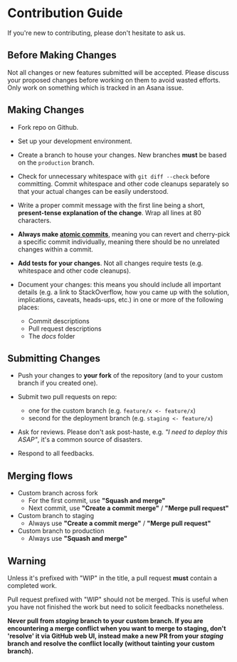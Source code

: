 # Contribution Guide

If you're new to contributing, please don't hesitate to ask us.

## Before Making Changes

Not all changes or new features submitted will be accepted.  Please discuss your proposed changes before working on them to avoid wasted efforts. Only work on something which is tracked in an Asana issue.

## Making Changes

- Fork repo on Github.

- Set up your development environment.

- Create a branch to house your changes. New branches **must** be based on the `production` branch.

- Check for unnecessary whitespace with `git diff --check` before committing. Commit whitespace and other code cleanups separately so that your actual changes can be easily understood.

- Write a proper commit message with the first line being a short, **present-tense explanation of the change**.  Wrap all lines at 80 characters.

- **Always make [atomic commits](https://dev.to/cbillowes/why-i-create-atomic-commits-in-git-kfi)**, meaning you can revert and cherry-pick a specific commit individually, meaning there should be no unrelated changes within a commit.

- **Add tests for your changes**. Not all changes require tests (e.g. whitespace and other code cleanups).

- Document your changes: this means you should include all important details (e.g. a link to StackOverflow, how you came up with the solution, implications, caveats, heads-ups, etc.) in one or more of the following places:
  - Commit descriptions
  - Pull request descriptions
  - The *docs* folder

## Submitting Changes

- Push your changes to **your fork** of the repository (and to your custom branch if you created one).

- Submit two pull requests on repo:
  - one for the custom branch (e.g. `feature/x <- feature/x`)
  - second for the deployment branch (e.g. `staging <- feature/x`)

- Ask for reviews. Please don't ask post-haste, e.g. *"I need to deploy this ASAP"*, it's a common source of disasters.

- Respond to all feedbacks.

## Merging flows
- Custom branch across fork
  - For the first commit, use **"Squash and merge"**
  - Next commit, use **"Create a commit merge"** / **"Merge pull request"**
- Custom branch to staging
  - Always use **"Create a commit merge"** / **"Merge pull request"**
- Custom branch to production
  - Always use **"Squash and merge"**

## Warning

Unless it's prefixed with "WIP" in the title, a pull request **must** contain a completed work.

Pull request prefixed with "WIP" should not be merged. This is useful when you have not finished the work but need to solicit feedbacks nonetheless.

**Never pull from *staging* branch to your custom branch. If you are encountering a merge conflict when you want to merge to staging, don't 'resolve' it via GitHub web UI, instead make a new PR from your *staging* branch and resolve the conflict locally (without tainting your custom branch).**
